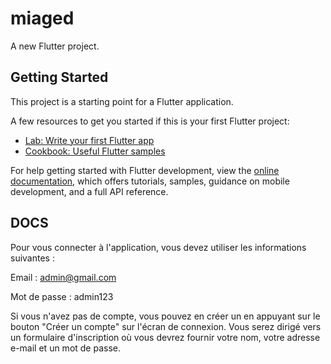 # miaged

A new Flutter project.

## Getting Started

This project is a starting point for a Flutter application.

A few resources to get you started if this is your first Flutter project:

- [Lab: Write your first Flutter app](https://docs.flutter.dev/get-started/codelab)
- [Cookbook: Useful Flutter samples](https://docs.flutter.dev/cookbook)

For help getting started with Flutter development, view the
[online documentation](https://docs.flutter.dev/), which offers tutorials,
samples, guidance on mobile development, and a full API reference.

## DOCS
Pour vous connecter à l'application, vous devez utiliser les informations suivantes :

Email : admin@gmail.com

Mot de passe : admin123

Si vous n'avez pas de compte, vous pouvez en créer un en appuyant sur le bouton "Créer un compte" sur l'écran de connexion. Vous serez dirigé vers un formulaire d'inscription où vous devrez fournir votre nom, votre adresse e-mail et un mot de passe.

